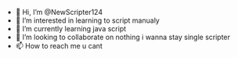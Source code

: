 - 👋 Hi, I’m @NewScripter124
- 👀 I’m interested in learning to script manualy
- 🌱 I’m currently learning java script
- 💞️ I’m looking to collaborate on nothing i wanna stay single scripter
- 📫 How to reach me u cant

<!---
NewScripter124/NewScripter124 is a ✨ special ✨ repository because its `README.md` (this file) appears on your GitHub profile.
You can click the Preview link to take a look at your changes.
--->
